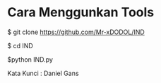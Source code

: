 # Cara Menggunkan Tools

$ git clone https://github.com/Mr-xDODOL/IND

$ cd IND

$python IND.py



Kata Kunci : Daniel Gans
